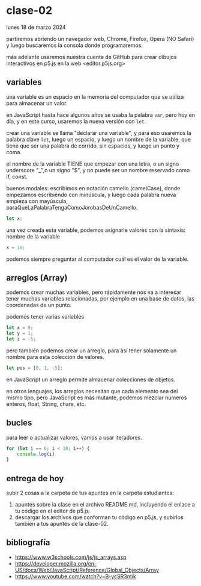 # clase-02

lunes 18 de marzo 2024

partiremos abriendo un navegador web, Chrome, Firefox, Opera (NO Safari) y luego buscaremos la consola donde programaremos.

más adelante usaremos nuestra cuenta de GitHub para crear dibujos interactivos en p5.js en la web <editor.p5js.org>

## variables

una variable es un espacio en la memoria del computador que se utiliza para almacenar un valor.

en JavaScript hasta hace algunos años se usaba la palabra `var`, pero hoy en día, y en este curso, usaremos la nueva versión con `let`.

crear una variable se llama "declarar una variable", y para eso usaremos la palabra clave `let`, luego un espacio, y luego un nombre de la variable, que tiene que ser una palabra de corrido, sin espacios, y luego un punto y coma.

el nombre de la variable TIENE que empezar con una letra, o un signo underscore "\_",o un signo "$", y no puede ser un nombre reservado como if, const.

buenos modales: escribimos en notación camello (camelCase), donde empezamos escribiendo con minúscula, y luego cada palabra nueva empieza con mayúscula, paraQueLaPalabraTengaComoJorobasDeUnCamello.

```javascript
let x;
```

una vez creada esta variable, podemos asignarle valores con la sintaxis: nombre de la variable

```javascript
x = 10;
```

podemos siempre preguntar al computador cuál es el valor de la variable.

## arreglos (Array)

podemos crear muchas variables, pero rápidamente nos va a interesar tener muchas variables relacionadas, por ejemplo en una base de datos, las coordenadas de un punto.

podemos tener varias variables

```javascript
let x = 0;
let y = 1;
let z = -5;
```

pero también podemos crear un arreglo, para así tener solamente un nombre para esta colección de valores.

```javascript
let pos = [0, 1, -5];
```

en JavaScript un arreglo permite almacenar colecciones de objetos.

en otros lenguajes, los arreglos necesitan que cada elemento sea del mismo tipo, pero JavaScript es más mutante, podemos mezclar números enteros, float, String, chars, etc.

## bucles

para leer o actualizar valores, vamos a usar iteradores.

```javascript
for (let i == 0; i < 10; i++) {
    console.log(i)
}
```

## entrega de hoy

subir 2 cosas a la carpeta de tus apuntes en la carpeta estudiantes:

1. apuntes sobre la clase en el archivo README.md, incluyendo el enlace a tu código en el editor de p5.js
2. descargar los archivos que conforman tu código en p5.js, y subirlos también a tus apuntes de la clase-02.

## bibliografía

- <https://www.w3schools.com/js/js_arrays.asp>
- <https://developer.mozilla.org/en-US/docs/Web/JavaScript/Reference/Global_Objects/Array>
- <https://www.youtube.com/watch?v=B-ycSR3ntik>
